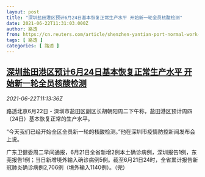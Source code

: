```yaml
---
layout: post
title: "深圳盐田港区预计6月24日基本恢复正常生产水平 开始新一轮全员核酸检测"
date: 2021-06-22T11:31:03.000Z
author: 路透
from: https://cn.reuters.com/article/shenzhen-yantian-port-normal-work-0622-idCNKCS2DY147
tags: [ 路透 ]
categories: [ 路透 ]
---
```

<!--1624361463000-->
[深圳盐田港区预计6月24日基本恢复正常生产水平 开始新一轮全员核酸检测](https://cn.reuters.com/article/shenzhen-yantian-port-normal-work-0622-idCNKCS2DY147)
------

<div>
<div><i>2021-06-22T11:13:36Z</i></div><p>路透北京6月22日 - 深圳市盐田区副区长胡朝阳周二下午称，盐田港区预计周四（24日）基本恢复正常的生产水平。</p><p>“今天我们已经开始全区全员新一轮的核酸检测。”他在深圳市疫情防控新闻发布会上说。</p><p>广东卫健委周二早间通报，6月21日全省新增2例本土确诊病例，深圳报告1例，东莞报告1例；当日新增境外输入确诊病例5例。截至6月21日24时，全省累计报告新冠肺炎确诊病例2,706例（境外输入1140例）。（完）</p>
</div>
